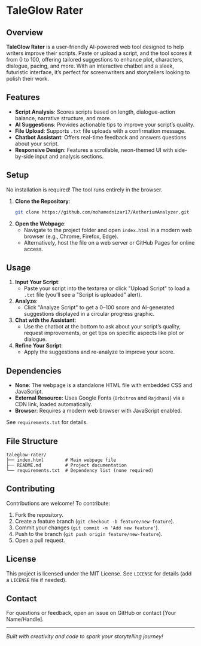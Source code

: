 # TaleGlow Rater

## Overview
**TaleGlow Rater** is a user-friendly AI-powered web tool designed to help writers improve their scripts. Paste or upload a script, and the tool scores it from 0 to 100, offering tailored suggestions to enhance plot, characters, dialogue, pacing, and more. With an interactive chatbot and a sleek, futuristic interface, it’s perfect for screenwriters and storytellers looking to polish their work.

## Features
- **Script Analysis**: Scores scripts based on length, dialogue-action balance, narrative structure, and more.
- **AI Suggestions**: Provides actionable tips to improve your script’s quality.
- **File Upload**: Supports `.txt` file uploads with a confirmation message.
- **Chatbot Assistant**: Offers real-time feedback and answers questions about your script.
- **Responsive Design**: Features a scrollable, neon-themed UI with side-by-side input and analysis sections.

## Setup
No installation is required! The tool runs entirely in the browser.

1. **Clone the Repository**:
   ```bash
   git clone https://github.com/mohamednizar17/AetheriumAnalyzer.git
   ```
2. **Open the Webpage**:
   - Navigate to the project folder and open `index.html` in a modern web browser (e.g., Chrome, Firefox, Edge).
   - Alternatively, host the file on a web server or GitHub Pages for online access.

## Usage
1. **Input Your Script**:
   - Paste your script into the textarea or click "Upload Script" to load a `.txt` file (you’ll see a "Script is uploaded" alert).
2. **Analyze**:
   - Click "Analyze Script" to get a 0–100 score and AI-generated suggestions displayed in a circular progress graphic.
3. **Chat with the Assistant**:
   - Use the chatbot at the bottom to ask about your script’s quality, request improvements, or get tips on specific aspects like plot or dialogue.
4. **Refine Your Script**:
   - Apply the suggestions and re-analyze to improve your score.

## Dependencies
- **None**: The webpage is a standalone HTML file with embedded CSS and JavaScript.
- **External Resource**: Uses Google Fonts (`Orbitron` and `Rajdhani`) via a CDN link, loaded automatically.
- **Browser**: Requires a modern web browser with JavaScript enabled.

See `requirements.txt` for details.

## File Structure
```
taleglow-rater/
├── index.html        # Main webpage file
├── README.md         # Project documentation
└── requirements.txt  # Dependency list (none required)
```

## Contributing
Contributions are welcome! To contribute:
1. Fork the repository.
2. Create a feature branch (`git checkout -b feature/new-feature`).
3. Commit your changes (`git commit -m 'Add new feature'`).
4. Push to the branch (`git push origin feature/new-feature`).
5. Open a pull request.

## License
This project is licensed under the MIT License. See `LICENSE` for details (add a `LICENSE` file if needed).

## Contact
For questions or feedback, open an issue on GitHub or contact [Your Name/Handle].

---

*Built with creativity and code to spark your storytelling journey!*